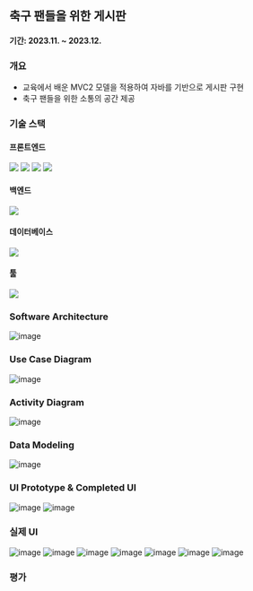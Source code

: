 ## 축구 팬들을 위한 게시판
#### 기간: 2023.11. ~ 2023.12.

### 개요
 - 교육에서 배운 MVC2 모델을 적용하여 자바를 기반으로 게시판 구현
 - 축구 팬들을 위한 소통의 공간 제공


### 기술 스택
  #### 프론트엔드
  <img src="https://img.shields.io/badge/html5-E34F26?style=for-the-badge&logo=html5&logoColor=white">
  <img src="https://img.shields.io/badge/css-1572B6?style=for-the-badge&logo=css3&logoColor=white">
  <img src="https://img.shields.io/badge/javascript-F7DF1E?style=for-the-badge&logo=javascript&logoColor=black">
  <img src="https://img.shields.io/badge/jquery-0769AD?style=for-the-badge&logo=jquery&logoColor=white">

  #### 백엔드
  <img src="https://img.shields.io/badge/java-007396?style=for-the-badge&logo=java&logoColor=white">

  #### 데이터베이스
  <img src="https://img.shields.io/badge/oracle-F80000?style=for-the-badge&logo=oracle&logoColor=white">

  #### 툴
  <img src="https://img.shields.io/badge/eclipse-2C2255?style=for-the-badge&logo=eclipse&logoColor=white">


### Software Architecture
![image](https://github.com/user-attachments/assets/89117bca-e7a5-49a5-83c2-e64c4b61abca)


### Use Case Diagram
![image](https://github.com/user-attachments/assets/d516f031-c09f-48e6-8e33-41ff6285f50e)


### Activity Diagram
![image](https://github.com/user-attachments/assets/bfaf3ec7-48ab-496e-b64f-60e0966ef530)


### Data Modeling
![image](https://github.com/user-attachments/assets/97169c79-ae7f-4e59-8fa7-6c0449e564fd)


### UI Prototype & Completed UI
![image](https://github.com/user-attachments/assets/cdcf7540-10b3-44d3-b1f3-04eefb61889d)
![image](https://github.com/user-attachments/assets/73106d5c-113e-49e4-8824-f5084dbf4cfb)


### 실제 UI
![image](https://github.com/user-attachments/assets/ee8170da-0229-4691-9d6e-bfb2c7573a60)
![image](https://github.com/user-attachments/assets/219073da-2134-4923-b144-361991446d15)
![image](https://github.com/user-attachments/assets/440162ad-4a8e-4b1b-9619-fb5bd5a69235)
![image](https://github.com/user-attachments/assets/274bbb5c-35ff-43bb-9ba7-1e2ca3ebf722)
![image](https://github.com/user-attachments/assets/f4ead382-da2a-45d4-845b-589708ccf889)
![image](https://github.com/user-attachments/assets/8d741dce-98ad-4adc-b470-091dbd2d16b8)
![image](https://github.com/user-attachments/assets/d8a74780-8467-4abb-ae4e-110e47c90e5b)


### 평가
